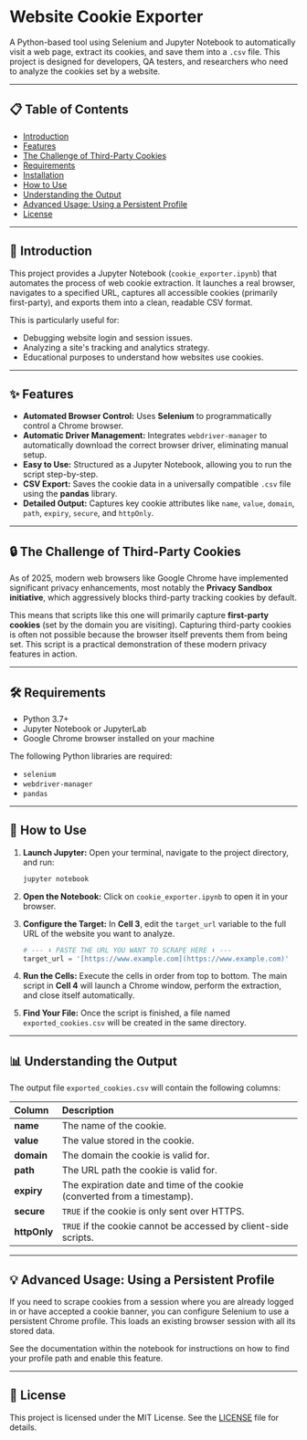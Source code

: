 # Website Cookie Exporter

A Python-based tool using Selenium and Jupyter Notebook to automatically visit a web page, extract its cookies, and save them into a `.csv` file. This project is designed for developers, QA testers, and researchers who need to analyze the cookies set by a website.

---

## 📋 Table of Contents

- [Introduction](#introduction)
- [Features](#features)
- [The Challenge of Third-Party Cookies](#the-challenge-of-third-party-cookies)
- [Requirements](#requirements)
- [Installation](#installation)
- [How to Use](#how-to-use)
- [Understanding the Output](#understanding-the-output)
- [Advanced Usage: Using a Persistent Profile](#advanced-usage-using-a-persistent-profile)
- [License](#license)

---

## 🚀 Introduction

This project provides a Jupyter Notebook (`cookie_exporter.ipynb`) that automates the process of web cookie extraction. It launches a real browser, navigates to a specified URL, captures all accessible cookies (primarily first-party), and exports them into a clean, readable CSV format.

This is particularly useful for:
-   Debugging website login and session issues.
-   Analyzing a site's tracking and analytics strategy.
-   Educational purposes to understand how websites use cookies.

---

## ✨ Features

-   **Automated Browser Control:** Uses **Selenium** to programmatically control a Chrome browser.
-   **Automatic Driver Management:** Integrates `webdriver-manager` to automatically download the correct browser driver, eliminating manual setup.
-   **Easy to Use:** Structured as a Jupyter Notebook, allowing you to run the script step-by-step.
-   **CSV Export:** Saves the cookie data in a universally compatible `.csv` file using the **pandas** library.
-   **Detailed Output:** Captures key cookie attributes like `name`, `value`, `domain`, `path`, `expiry`, `secure`, and `httpOnly`.

---

## 🔒 The Challenge of Third-Party Cookies

As of 2025, modern web browsers like Google Chrome have implemented significant privacy enhancements, most notably the **Privacy Sandbox initiative**, which aggressively blocks third-party tracking cookies by default.

This means that scripts like this one will primarily capture **first-party cookies** (set by the domain you are visiting). Capturing third-party cookies is often not possible because the browser itself prevents them from being set. This script is a practical demonstration of these modern privacy features in action.

---

## 🛠️ Requirements

-   Python 3.7+
-   Jupyter Notebook or JupyterLab
-   Google Chrome browser installed on your machine

The following Python libraries are required:
-   `selenium`
-   `webdriver-manager`
-   `pandas`

---


## 📖 How to Use

1.  **Launch Jupyter:**
    Open your terminal, navigate to the project directory, and run:
    ```bash
    jupyter notebook
    ```

2.  **Open the Notebook:**
    Click on `cookie_exporter.ipynb` to open it in your browser.

3.  **Configure the Target:**
    In **Cell 3**, edit the `target_url` variable to the full URL of the website you want to analyze.
    ```python
    # --- ⬇️ PASTE THE URL YOU WANT TO SCRAPE HERE ⬇️ ---
    target_url = '[https://www.example.com](https://www.example.com)'
    ```

4.  **Run the Cells:**
    Execute the cells in order from top to bottom. The main script in **Cell 4** will launch a Chrome window, perform the extraction, and close itself automatically.

5.  **Find Your File:**
    Once the script is finished, a file named `exported_cookies.csv` will be created in the same directory.

---

## 📊 Understanding the Output

The output file `exported_cookies.csv` will contain the following columns:

| Column     | Description                                                              |
| :--------- | :----------------------------------------------------------------------- |
| **name** | The name of the cookie.                                                  |
| **value** | The value stored in the cookie.                                          |
| **domain** | The domain the cookie is valid for.                                      |
| **path** | The URL path the cookie is valid for.                                    |
| **expiry** | The expiration date and time of the cookie (converted from a timestamp). |
| **secure** | `TRUE` if the cookie is only sent over HTTPS.                            |
| **httpOnly** | `TRUE` if the cookie cannot be accessed by client-side scripts.          |

---

## 💡 Advanced Usage: Using a Persistent Profile

If you need to scrape cookies from a session where you are already logged in or have accepted a cookie banner, you can configure Selenium to use a persistent Chrome profile. This loads an existing browser session with all its stored data.

See the documentation within the notebook for instructions on how to find your profile path and enable this feature.

---

## 📄 License

This project is licensed under the MIT License. See the [LICENSE](LICENSE) file for details.
